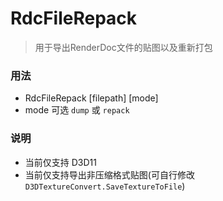 # RdcFileRepack
> 用于导出RenderDoc文件的贴图以及重新打包

### 用法
  * RdcFileRepack [filepath] [mode]
  * mode 可选 `dump` 或 `repack`

### 说明
  *  当前仅支持 D3D11
  * 当前仅支持导出非压缩格式贴图(可自行修改`D3DTextureConvert.SaveTextureToFile`)
